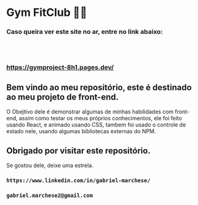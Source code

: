 # Gym FitClub 🏋🏽

### Caso queira ver este site no ar, entre no link abaixo:
<br></br>
### https://gymproject-8h1.pages.dev/ 

## Bem vindo ao meu repositório, este é destinado ao meu projeto de front-end.
O Obejtivo dele é demonstrar algumas de minhas habilidades com front-end, assim como testar os meus próprios conhecimentos, ele foi feito usando React, e animado usando CSS, tambem foi usado o controle de estado nele, usando algumas bibliotecas externas do NPM.
## Obrigado por visitar este repositório.
Se gostou dele, deixe uma estrela.
### ` https://www.linkedin.com/in/gabriel-marchese/ `
### ` gabriel.marchese2@gmail.com `
